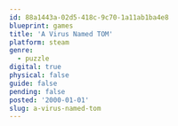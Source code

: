 ```yaml
---
id: 88a1443a-02d5-418c-9c70-1a11ab1ba4e8
blueprint: games
title: 'A Virus Named TOM'
platform: steam
genre:
  - puzzle
digital: true
physical: false
guide: false
pending: false
posted: '2000-01-01'
slug: a-virus-named-tom
---
```


